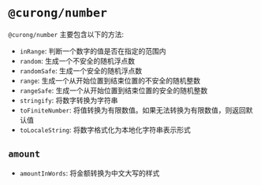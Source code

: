 # `@curong/number`


`@curong/number` 主要包含以下的方法:

- `inRange`: 判断一个数字的值是否在指定的范围内
- `random`: 生成一个不安全的随机浮点数
- `randomSafe`: 生成一个安全的随机浮点数
- `range`: 生成一个从开始位置到结束位置的不安全的随机整数
- `rangeSafe`: 生成一个从开始位置到结束位置的安全的随机整数
- `stringify`: 将数字转换为字符串
- `toFiniteNumber`: 将值转换为有限数值。如果无法转换为有限数值，则返回默认值
- `toLocaleString`: 将数字格式化为本地化字符串表示形式

## `amount`

-  `amountInWords`: 将金额转换为中文大写的样式

